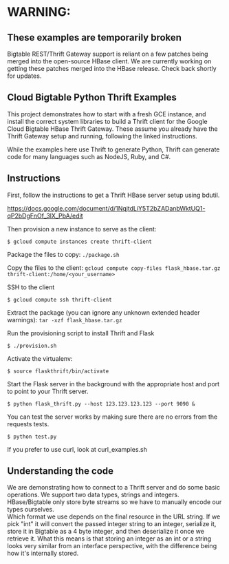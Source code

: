 # WARNING:
## These examples are temporarily broken
Bigtable REST/Thrift Gateway support is reliant on a few patches being merged
into the open-source HBase client. We are currently working on getting
these patches merged into the HBase release. Check back shortly for updates.

## Cloud Bigtable Python Thrift Examples

This project demonstrates how to start with a fresh GCE instance, and install
the correct system libraries to build a Thrift client for the Google Cloud 
Bigtable HBase Thrift Gateway. These assume you already have the Thrift 
Gateway setup and running, following the linked instructions.

While the examples here use Thrift to generate Python, Thrift can generate 
code for many languages such as NodeJS, Ruby, and C#.

## Instructions

First, follow the instructions to get a Thrift HBase server setup using bdutil.

https://docs.google.com/document/d/1NqjtdLiY5T2bZADanbWktUQ1-qP2bDgFnOf_3lX_PbA/edit

Then provision a new instance to serve as the client:

  `$ gcloud compute instances create thrift-client`

Package the files to copy:
  `./package.sh`

Copy the files to the client:
  `gcloud compute copy-files flask_hbase.tar.gz thrift-client:/home/<your_username>`

SSH to the client

  `$ gcloud compute ssh thrift-client`

Extract the package (you can ignore any unknown extended header warnings):
  `tar -xzf flask_hbase.tar.gz`

Run the provisioning script to install Thrift and Flask

  `$ ./provision.sh`

Activate the virtualenv:

  `$ source flaskthrift/bin/activate`

Start the Flask server in the background with the appropriate host and port to point to your Thrift server.


  `$ python flask_thrift.py --host 123.123.123.123 --port 9090 &`

You can test the server works by making sure there are no errors from the requests tests.

  `$ python test.py`

If you prefer to use curl, look at curl_examples.sh

## Understanding the code

We are demonstrating how to connect to a Thrift server and do some basic 
operations. We support two data types, strings and integers. HBase/Bigtable 
only store byte streams so we have to manually encode our types ourselves.  
Which format we use depends on the final resource in the URL string. If we  
pick "int" it will convert the passed integer string to an integer, serialize
 it, store it in Bigtable as a 4 byte integer, and then deserialize it once we
retrieve it. What this means is that storing an integer as an int or a string 
looks very similar from an interface perspective, with the difference being 
how it's internally stored.
